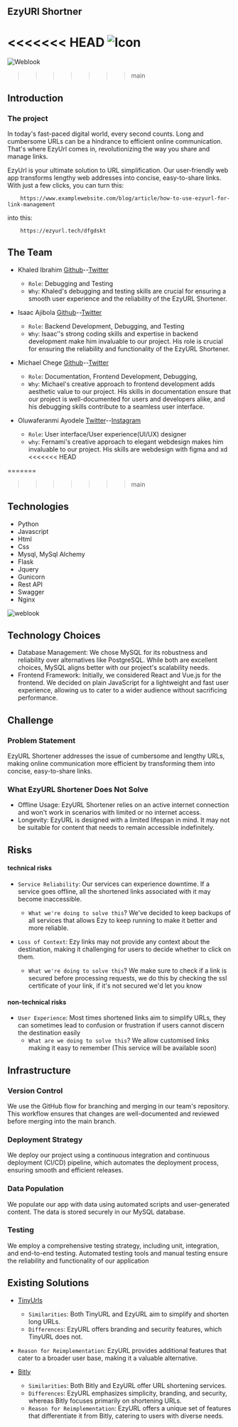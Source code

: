 ## EzyURl Shortner

<<<<<<< HEAD
![Icon](app/static/images/ezy_icon.jpg)
=======
![Weblook](app/static/images/ezy_icon.jpg)
>>>>>>> main

## Introduction

### The project
In today's fast-paced digital world, every second counts. Long and cumbersome URLs can be a
hindrance to efficient online communication. That's where EzyUrl comes in, revolutionizing the
way you share and manage links.

EzyUrl is your ultimate solution to URL simplification. Our user-friendly web app transforms lengthy
web addresses into concise, easy-to-share links. With just a few clicks, you can turn this:

        https://www.examplewebsite.com/blog/article/how-to-use-ezyurl-for-link-management

into this: 

        https://ezyurl.tech/dfgdskt


## The Team

* Khaled Ibrahim [Github](https://github.com/KhaledIbrahemAbdelaziz)--[Twitter]()
    * ``Role``: Debugging and Testing
    * ``Why``: Khaled's debugging and testing skills are crucial for ensuring a smooth user experience and the reliability of the EzyURL Shortener.


* Isaac Ajibola [Github](https://github.com/Bigizic)--[Twitter](https://twitter.com/Big_izic)
    * ``Role``: Backend Development, Debugging, and Testing
    * ``Why``: Isaac’'s strong coding skills and expertise in backend development make him invaluable to our project. His role is crucial for ensuring the reliability and functionality of the EzyURL Shortener.


* Michael Chege [Github](https://github.com/mike-chege)--[Twitter]()
    * ``Role``: Documentation, Frontend Development, Debugging, 
    * ``Why``: Michael's creative approach to frontend development adds aesthetic value to our project. His skills in documentation ensure that our project is well-documented for users and developers alike, and his debugging skills contribute to a seamless user interface.


* Oluwaferanmi Ayodele [Twitter](https://twitter.com/Lonewolfux)--[Instagram](https://www.instagram.com/big_melatonin/)
    * ``Role``: User interface/User experience(UI/UX) designer
    * ``why``: Fernami's creative approach to elegant webdesign makes him invaluable to our project. His skills are webdesign with figma and xd
<<<<<<< HEAD
 
=======
>>>>>>> main

## Technologies
* Python
* Javascript
* Html
* Css
* Mysql, MySql Alchemy
* Flask
* Jquery
* Gunicorn
* Rest API
* Swagger
* Nginx



![weblook](app/static/images/IMG_0713.png)

## Technology Choices
* Database Management: We chose MySQL for its robustness and reliability over alternatives like PostgreSQL. While both are excellent choices, MySQL aligns better with our project's scalability needs.
* Frontend Framework: Initially, we considered React and Vue.js for the frontend. We decided on plain JavaScript for a lightweight and fast user experience, allowing us to cater to a wider audience without sacrificing performance.


## Challenge
### Problem Statement
EzyURL Shortener addresses the issue of cumbersome and lengthy URLs, making online communication more efficient by transforming them into concise, easy-to-share links.

### What EzyURL Shortener Does Not Solve
* Offline Usage: EzyURL Shortener relies on an active internet connection and won't work in scenarios with limited or no internet access.
* Longevity: EzyURL is designed with a limited lifespan in mind. It may not be suitable for content that needs to remain accessible indefinitely.



## Risks
####  technical risks

- ``Service Reliability``: Our services can experience downtime. If a service goes offline, all the shortened links associated with it may become inaccessible.
    - ``What we're doing to solve this``? We've decided to keep backups of all services that allows Ezy to keep running to make it better and more reliable.

- ``Loss of Context``: Ezy links may not provide any context about the destination, making it challenging for users to decide whether to click on them.
    - ``What we're doing to solve this``? We make sure to check if a link is secured before processing requests, we do this by checking the ssl certificate of your link, if it's not secured we'd let you know
 
#### non-technical risks

- ``User Experience``: Most times shortened links aim to simplify URLs, they can sometimes lead to confusion or frustration if users cannot discern the destination easily
    - ``What are we doing to solve this``? We allow customised links making it easy to remember (This service will be available soon)
 
## Infrastructure
### Version Control
We use the GitHub flow for branching and merging in our team's repository. This workflow ensures that changes are well-documented and reviewed before merging into the main branch.

### Deployment Strategy
We deploy our project using a continuous integration and continuous deployment (CI/CD) pipeline, which automates the deployment process, ensuring smooth and efficient releases.

### Data Population
We populate our app with data using automated scripts and user-generated content. The data is stored securely in our MySQL database.

### Testing
We employ a comprehensive testing strategy, including unit, integration, and end-to-end testing. Automated testing tools and manual testing ensure the reliability and functionality of our application



## Existing Solutions
* [TinyUrls](https://tinyurl.com)
    * ``Similarities``: Both TinyURL and EzyURL aim to simplify and shorten long URLs.
    * ``Differences``: EzyURL offers branding and security features, which TinyURL does not.
*    ``Reason for Reimplementation``: EzyURL provides additional features that cater to a broader user base, making it a valuable alternative.

* [Bitly](https://bitly.com)

    * ``Similarities``: Both Bitly and EzyURL offer URL shortening services.
    * ``Differences``: EzyURL emphasizes simplicity, branding, and security, whereas Bitly focuses primarily on shortening URLs.
    * ``Reason for Reimplementation``: EzyURL offers a unique set of features that differentiate it from Bitly, catering to users with diverse needs.
